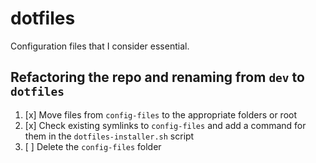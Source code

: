 # dotfiles

Configuration files that I consider essential.

## Refactoring the repo and renaming from `dev` to `dotfiles`

1. [x] Move files from `config-files` to the appropriate folders or root
1. [x] Check existing symlinks to `config-files` and add a command for them in
       the `dotfiles-installer.sh` script
1. [ ] Delete the `config-files` folder
